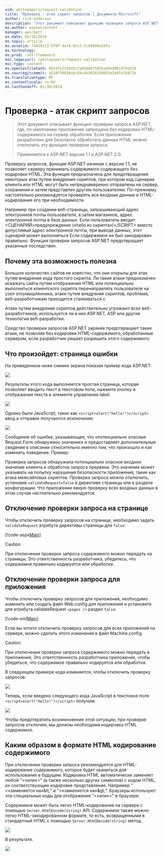 ```yaml
---
uid: whitepapers/request-validation
title: "Проверка - атак скрипт запросов | Документы Microsoft"
author: rick-anderson
description: "Этот документ описывает функцию проверки запроса ASP.NET, где, по умолчанию, приложение будет запрещено обработки без кодировки HTML-содержимого отправка..."
ms.author: aspnetcontent
manager: wpickett
ms.date: 02/10/2010
ms.topic: article
ms.assetid: fa429113-5f8f-4ef4-97c5-5c04900a19fa
ms.technology: 
ms.prod: .net-framework
msc.legacyurl: /whitepapers/request-validation
msc.type: content
ms.openlocfilehash: 0b24fe2193d2c7a858667505bad9ed0b1d70a328
ms.sourcegitcommit: a510f38930abc84c4b302029d019a34dfe76823b
ms.translationtype: MT
ms.contentlocale: ru-RU
ms.lasthandoff: 01/30/2018
---
```

<a name="request-validation---preventing-script-attacks"></a>Проверка - атак скрипт запросов
====================
> Этот документ описывает функцию проверки запроса ASP.NET, где, по умолчанию приложение запрещена без кодировки HTML-содержимого на сервер обработки. Если приложение разработано для безопасно обработать данные HTML можно отключить эту функцию проверки запроса.
> 
> Применяется к ASP.NET версии 1.1 и ASP.NET 2.0.


Проверку запросов, функция ASP.NET начиная с версии 1.1, не позволяет серверу принимать содержимого содержащего без кодировки HTML. Эта функция предназначена для предотвращения некоторых атак путем внедрения скриптов, при котором код сценария клиента или HTML могут быть непреднамеренно отправлены на сервер, сохранения и затем представлен другим пользователям. По-прежнему настоятельно рекомендуется проверять все входные данные и HTML-кодирование его при необходимости.

Например при создании веб-страницы, запрашивающий адрес электронной почты пользователя, а затем магазинов, адрес электронной почты в базе данных. Если пользователь вводит &lt;СЦЕНАРИЙ&gt;предупреждение («hello из скрипта»)&lt;/SCRIPT&gt; вместо допустимый адрес электронной почты, при выводе данных, этот сценарий может выполняться Если содержимое не был закодирован правильно. Функция проверки запросов ASP.NET предотвращает указанные последствия.

## <a name="why-this-feature-is-useful"></a>Почему эта возможность полезна

Большое количество сайтов не известно, что они открыты для атак путем внедрения кода простого скрипта. Ли такие атаки предназначен искажать сайта путем отображения HTML или потенциально выполняться клиентского скрипта перенаправлять пользователя на узел злоумышленника, атаки путем внедрения скриптов, проблема, веб-разработчикам приходится сталкиваться с.

Атаки путем внедрения скриптов действительно угрожают всех веб-разработчиков, используется ли в них ASP.NET, ASP или другие технологии веб-разработки.

Средство проверки запросов ASP.NET заранее предотвращает такие атаки, не позволяя без кодировки HTML-содержимого, обработанные сервером, если разработчик решает разрешить этого содержимого.

## <a name="what-to-expect-error-page"></a>Что произойдет: страница ошибки

На приведенном ниже снимке экрана показан пример кода ASP.NET:

![](request-validation/_static/image1.png)

Результаты этого кода выполняется простая страница, которая позволяет вводить текст в текстовом поле, нажмите кнопку и отображения текста в элементе управления label.

![](request-validation/_static/image2.png)

Однако были JavaScript, таких как `<script>alert("hello!")</script>` ввод и отправке получаются исключение:

![](request-validation/_static/image3.png)

Сообщение об ошибке, указывающее, что «потенциально опасные Request.Form обнаружено значение» и предоставляет дополнительные сведения в описании относительно именно том, что произошло и как изменить поведение. Пример:

Проверка запросов обнаружила потенциально опасное входное значение клиента и обработка запроса прервана. Это значение может указывать на попытку нарушения безопасности приложения, такие как атака межсайтовых скриптов. Проверка запроса можно отключить, установив `validateRequest=false` в директиве страницы или в разделе конфигурации. Что приложении явную проверку всех входных данных в этом случае настоятельно рекомендуется.

## <a name="disabling-request-validation-on-a-page"></a>Отключение проверки запроса на странице

Чтобы отключить проверку запросов на странице, необходимо задать `validateRequest` атрибута директивы страницы для `false`:

[!code-aspx[Main](request-validation/samples/sample1.aspx)]

> [!CAUTION]
> При отключении проверки запроса содержимого можно передать на страницы; Это ответственность разработчика, убедитесь, что содержимое правильно кодируется или обработки.

## <a name="disabling-request-validation-for-your-application"></a>Отключение проверки запроса для приложения

Чтобы отключить проверку запросов для приложения, необходимо изменить или создать файл Web.config для приложения и установите для атрибута validateRequest `<pages />` раздел `false`:

[!code-xml[Main](request-validation/samples/sample2.xml)]

Если вы хотите отключить проверку запросов для всех приложений на сервере, можно сделать этого изменения в файл Machine.config.

> [!CAUTION]
> При отключении проверки запроса содержимого можно передать в приложение; Это ответственность разработчика приложения, чтобы убедиться, что содержимое правильно кодируется или обработки.

В следующем примере кода изменяется, чтобы отключить проверку запросов:

![](request-validation/_static/image4.png)

Теперь, если введено следующего кода JavaScript в текстовое поле `<script>alert("hello!")</script>` получим:

![](request-validation/_static/image5.png)

Чтобы предотвратить возникновение этой ситуации, при проверке запросов отключен, мы должны необходима кодировка HTML содержимое.

## <a name="how-to-html-encode-content"></a>Каким образом в формате HTML кодирование содержимого

При отключении проверки запроса рекомендуется для HTML-кодирование содержимого, которое будет храниться для использования в будущем. Кодировка HTML автоматически заменяет любой "&lt;«или»&gt;" (а также несколько других символов) с кодом HTML, их соответствующие кодировке представление. Например "&lt;«заменяется на»&amp;lt;" и "&gt;«заменяется на»&amp;gt;". Браузеры используют эти специальные коды для отображения "&lt;«или»&gt;" в браузере.

Содержимое может быть легко HTML-кодирование на сервере с помощью `Server.HtmlEncode(string)` API. Содержимое также можно легко HTML-закодированном формате, то есть, возвращенными в стандартный HTML с помощью `Server.HtmlDecode(string)` метод.

![](request-validation/_static/image6.png)

В результате.

![](request-validation/_static/image7.png)

